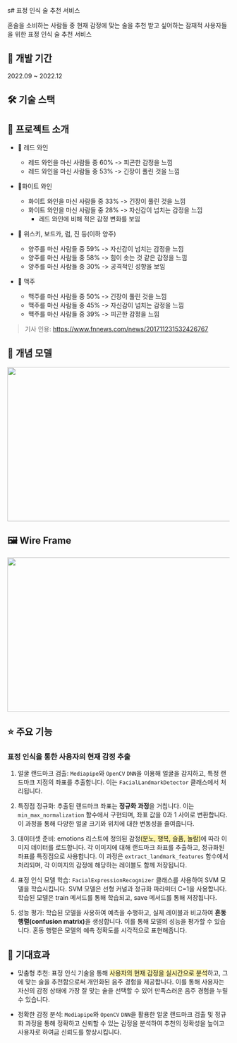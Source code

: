 s# 표정 인식 술 추천 서비스

혼술을 소비하는 사람들 중 현재 감정에 맞는 술을 추천 받고 싶어하는 잠재적 사용자들을 위한 표정 인식 술 추천 서비스

## 📆 개발 기간

2022.09 ~ 2022.12

## 🛠️ 기술 스택

## 📝 프로젝트 소개

- 🍷 레드 와인

  - 레드 와인을 마신 사람들 중 60% -> 피곤한 감정을 느낌
  - 레드 와인을 마신 사람들 중 53% -> 긴장이 풀린 것을 느낌

- 🥂화이트 와인

  - 화이트 와인을 마신 사람들 중 33% -> 긴장이 풀린 것을 느낌
  - 화이트 와인을 마신 사람들 중 28% -> 자신감이 넘치는 감정을 느낌
    - 레드 와인에 비해 적은 감정 변화를 보임

- 🥃 위스키, 보드카, 럼, 진 등(이하 양주)

  - 양주를 마신 사람들 중 59% -> 자신감이 넘치는 감정을 느낌
  - 양주를 마신 사람들 중 58% -> 힘이 솟는 것 같은 감정을 느낌
  - 양주를 마신 사람들 중 30% -> 공격적인 성향을 보임

- 🍺 맥주
  - 맥주를 마신 사람들 중 50% -> 긴장이 풀린 것을 느낌
  - 맥주를 마신 사람들 중 45% -> 자신감이 넘치는 감정을 느낌
  - 맥주를 마신 사람들 중 39% -> 피곤한 감정을 느낌

> 기사 인용: https://www.fnnews.com/news/201711231532426767

## 🏹 개념 모델

<img
  src="https://ifh.cc/g/BdqTjq.png"
  width="550"
  height="350"
/>

## 🖼️ Wire Frame

<img
  src="https://ifh.cc/g/BRj9qw.png"
  width="600"
  height="350"
/>

## ⭐️ 주요 기능

### 표정 인식을 통한 사용자의 현재 감정 추출

1. 얼굴 랜드마크 검출: `Mediapipe`와 `OpenCV` `DNN`을 이용해 얼굴을 감지하고, 특정 랜드마크 지점의 좌표를 추출합니다. 이는 `FacialLandmarkDetector` 클래스에서 처리됩니다.

2. 특징점 정규화: 추출된 랜드마크 좌표는 <strong>정규화 과정</strong>을 거칩니다. 이는 `min_max_normalization` 함수에서 구현되며, 좌표 값을 0과 1 사이로 변환합니다. 이 과정을 통해 다양한 얼굴 크기와 위치에 대한 변동성을 줄여줍니다.

3. 데이터셋 준비: emotions 리스트에 정의된 감정<span style = 'background-color:#fff5b1'>(분노, 행복, 슬픔, 놀람)</span>에 따라 이미지 데이터를 로드합니다. 각 이미지에 대해 랜드마크 좌표를 추출하고, 정규화된 좌표를 특징점으로 사용합니다. 이 과정은 `extract_landmark_features` 함수에서 처리되며, 각 이미지의 감정에 해당하는 레이블도 함께 저장됩니다.

4. 표정 인식 모델 학습: `FacialExpressionRecognizer` 클래스를 사용하여 SVM 모델을 학습시킵니다. SVM 모델은 선형 커널과 정규화 파라미터 C=1을 사용합니다. 학습된 모델은 train 메서드를 통해 학습되고, save 메서드를 통해 저장됩니다.

5. 성능 평가: 학습된 모델을 사용하여 예측을 수행하고, 실제 레이블과 비교하여 <strong>혼동 행렬(confusion matrix)</strong>을 생성합니다. 이를 통해 모델의 성능을 평가할 수 있습니다. 혼동 행렬은 모델의 예측 정확도를 시각적으로 표현해줍니다.

## 🍬 기대효과

- 맞춤형 추천: 표정 인식 기술을 통해 <span style = 'background-color:#fff5b1'>사용자의 현재 감정을 실시간으로 분석</span>하고, 그에 맞는 술을 추천함으로써 개인화된 음주 경험을 제공합니다. 이를 통해 사용자는 자신의 감정 상태에 가장 잘 맞는 술을 선택할 수 있어 만족스러운 음주 경험을 누릴 수 있습니다.

- 정확한 감정 분석: `Mediapipe`와 `OpenCV` `DNN`을 활용한 얼굴 랜드마크 검출 및 정규화 과정을 통해 정확하고 신뢰할 수 있는 감정을 분석하여 추천의 정확성을 높이고 사용자로 하여금 신뢰도를 향상시킵니다.
